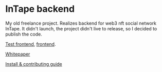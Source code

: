 # InTape backend

My old freelance project. Realizes backend for web3 nft social network InTape.
It didn't launch, the project didn't live to release, so I decided to publish the code.

[Test frontend](https://intape-test.pages.dev/), [frontend](https://intape-frontend-mvp.vercel.app/).

[Whitepaper](WHITEPAPER.md)

[Install & contributing guide](INSTALL.md)
